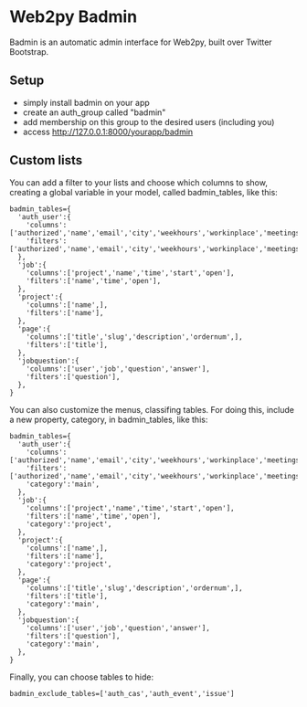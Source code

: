# Web2py Badmin 

Badmin is an automatic admin interface for Web2py, built over Twitter Bootstrap.

## Setup

* simply install badmin on your app
* create an auth_group called "badmin"
* add membership on this group to the desired users (including you)
* access http://127.0.0.1:8000/yourapp/badmin

## Custom lists

You can add a filter to your lists and choose which columns to show, creating a global variable in your model, called badmin_tables, like this:


    badmin_tables={
      'auth_user':{
        'columns':['authorized','name','email','city','weekhours','workinplace','meetings'],
        'filters':['authorized','name','email','city','weekhours','workinplace','meetings'],
      },
      'job':{
        'columns':['project','name','time','start','open'],
        'filters':['name','time','open'],
      },
      'project':{
        'columns':['name',],
        'filters':['name'],
      },
      'page':{
        'columns':['title','slug','description','ordernum',],
        'filters':['title'],
      },
      'jobquestion':{
        'columns':['user','job','question','answer'],
        'filters':['question'],
      },
    }

You can also customize the menus, classifing tables. For doing this, include a new property, category, in badmin_tables, like this:

    badmin_tables={
      'auth_user':{
        'columns':['authorized','name','email','city','weekhours','workinplace','meetings'],
        'filters':['authorized','name','email','city','weekhours','workinplace','meetings'],
        'category':'main',
      },
      'job':{
        'columns':['project','name','time','start','open'],
        'filters':['name','time','open'],
        'category':'project',
      },
      'project':{
        'columns':['name',],
        'filters':['name'],
        'category':'project',
      },
      'page':{
        'columns':['title','slug','description','ordernum',],
        'filters':['title'],
        'category':'main',
      },
      'jobquestion':{
        'columns':['user','job','question','answer'],
        'filters':['question'],
        'category':'main',
      },
    }

Finally, you can choose tables to hide:

    badmin_exclude_tables=['auth_cas','auth_event','issue']

